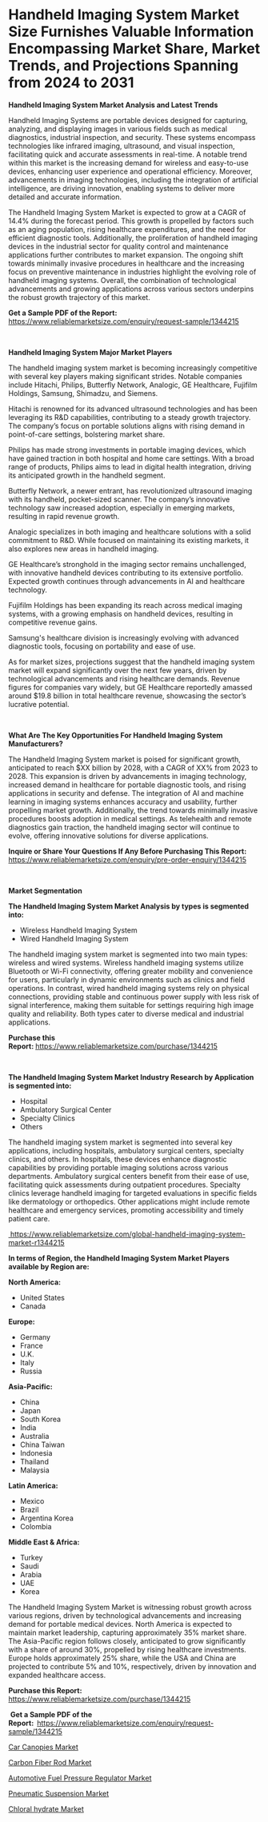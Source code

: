 <p><h1>Handheld Imaging System Market Size Furnishes Valuable Information Encompassing Market Share, Market Trends, and Projections Spanning from 2024 to 2031</h1></p><p><strong>Handheld Imaging System Market Analysis and Latest Trends</strong></p>
<p><p>Handheld Imaging Systems are portable devices designed for capturing, analyzing, and displaying images in various fields such as medical diagnostics, industrial inspection, and security. These systems encompass technologies like infrared imaging, ultrasound, and visual inspection, facilitating quick and accurate assessments in real-time. A notable trend within this market is the increasing demand for wireless and easy-to-use devices, enhancing user experience and operational efficiency. Moreover, advancements in imaging technologies, including the integration of artificial intelligence, are driving innovation, enabling systems to deliver more detailed and accurate information.</p><p>The Handheld Imaging System Market is expected to grow at a CAGR of 14.4% during the forecast period. This growth is propelled by factors such as an aging population, rising healthcare expenditures, and the need for efficient diagnostic tools. Additionally, the proliferation of handheld imaging devices in the industrial sector for quality control and maintenance applications further contributes to market expansion. The ongoing shift towards minimally invasive procedures in healthcare and the increasing focus on preventive maintenance in industries highlight the evolving role of handheld imaging systems. Overall, the combination of technological advancements and growing applications across various sectors underpins the robust growth trajectory of this market.</p></p>
<p><strong>Get a Sample PDF of the Report:&nbsp;</strong> <a href="https://www.reliablemarketsize.com/enquiry/request-sample/1344215?utm_campaign=1845&utm_medium=2&utm_source=Github&utm_content=ia&utm_term=11122024&utm_id=handheld-imaging-system">https://www.reliablemarketsize.com/enquiry/request-sample/1344215</a></p>
<p>&nbsp;</p>
<p><strong>Handheld Imaging System Major Market Players</strong></p>
<p><p>The handheld imaging system market is becoming increasingly competitive with several key players making significant strides. Notable companies include Hitachi, Philips, Butterfly Network, Analogic, GE Healthcare, Fujifilm Holdings, Samsung, Shimadzu, and Siemens. </p><p>Hitachi is renowned for its advanced ultrasound technologies and has been leveraging its R&D capabilities, contributing to a steady growth trajectory. The company’s focus on portable solutions aligns with rising demand in point-of-care settings, bolstering market share.</p><p>Philips has made strong investments in portable imaging devices, which have gained traction in both hospital and home care settings. With a broad range of products, Philips aims to lead in digital health integration, driving its anticipated growth in the handheld segment.</p><p>Butterfly Network, a newer entrant, has revolutionized ultrasound imaging with its handheld, pocket-sized scanner. The company’s innovative technology saw increased adoption, especially in emerging markets, resulting in rapid revenue growth. </p><p>Analogic specializes in both imaging and healthcare solutions with a solid commitment to R&D. While focused on maintaining its existing markets, it also explores new areas in handheld imaging.</p><p>GE Healthcare’s stronghold in the imaging sector remains unchallenged, with innovative handheld devices contributing to its extensive portfolio. Expected growth continues through advancements in AI and healthcare technology.</p><p>Fujifilm Holdings has been expanding its reach across medical imaging systems, with a growing emphasis on handheld devices, resulting in competitive revenue gains.</p><p>Samsung's healthcare division is increasingly evolving with advanced diagnostic tools, focusing on portability and ease of use.</p><p>As for market sizes, projections suggest that the handheld imaging system market will expand significantly over the next few years, driven by technological advancements and rising healthcare demands. Revenue figures for companies vary widely, but GE Healthcare reportedly amassed around $19.8 billion in total healthcare revenue, showcasing the sector’s lucrative potential.</p></p>
<p>&nbsp;</p>
<p><strong>What Are The Key Opportunities For Handheld Imaging System Manufacturers?</strong></p>
<p><p>The Handheld Imaging System market is poised for significant growth, anticipated to reach $XX billion by 2028, with a CAGR of XX% from 2023 to 2028. This expansion is driven by advancements in imaging technology, increased demand in healthcare for portable diagnostic tools, and rising applications in security and defense. The integration of AI and machine learning in imaging systems enhances accuracy and usability, further propelling market growth. Additionally, the trend towards minimally invasive procedures boosts adoption in medical settings. As telehealth and remote diagnostics gain traction, the handheld imaging sector will continue to evolve, offering innovative solutions for diverse applications.</p></p>
<p><strong>Inquire or Share Your Questions If Any Before Purchasing This Report:</strong> <a href="https://www.reliablemarketsize.com/enquiry/pre-order-enquiry/1344215?utm_campaign=1845&utm_medium=2&utm_source=Github&utm_content=ia&utm_term=11122024&utm_id=handheld-imaging-system">https://www.reliablemarketsize.com/enquiry/pre-order-enquiry/1344215</a></p>
<p>&nbsp;</p>
<p><strong>Market Segmentation</strong></p>
<p><strong>The Handheld Imaging System Market Analysis by types is segmented into:</strong></p>
<p><ul><li>Wireless Handheld Imaging System</li><li>Wired Handheld Imaging System</li></ul></p>
<p><p>The handheld imaging system market is segmented into two main types: wireless and wired systems. Wireless handheld imaging systems utilize Bluetooth or Wi-Fi connectivity, offering greater mobility and convenience for users, particularly in dynamic environments such as clinics and field operations. In contrast, wired handheld imaging systems rely on physical connections, providing stable and continuous power supply with less risk of signal interference, making them suitable for settings requiring high image quality and reliability. Both types cater to diverse medical and industrial applications.</p></p>
<p><strong>Purchase this Report:&nbsp;</strong><a href="https://www.reliablemarketsize.com/purchase/1344215?utm_campaign=1845&utm_medium=2&utm_source=Github&utm_content=ia&utm_term=11122024&utm_id=handheld-imaging-system">https://www.reliablemarketsize.com/purchase/1344215</a></p>
<p>&nbsp;</p>
<p><strong>The Handheld Imaging System Market Industry Research by Application is segmented into:</strong></p>
<p><ul><li>Hospital</li><li>Ambulatory Surgical Center</li><li>Specialty Clinics</li><li>Others</li></ul></p>
<p><p>The handheld imaging system market is segmented into several key applications, including hospitals, ambulatory surgical centers, specialty clinics, and others. In hospitals, these devices enhance diagnostic capabilities by providing portable imaging solutions across various departments. Ambulatory surgical centers benefit from their ease of use, facilitating quick assessments during outpatient procedures. Specialty clinics leverage handheld imaging for targeted evaluations in specific fields like dermatology or orthopedics. Other applications might include remote healthcare and emergency services, promoting accessibility and timely patient care.</p></p>
<p><a href="https://www.reliablemarketsize.com/global-handheld-imaging-system-market-r1344215?utm_campaign=1845&utm_medium=2&utm_source=Github&utm_content=ia&utm_term=11122024&utm_id=handheld-imaging-system">&nbsp;https://www.reliablemarketsize.com/global-handheld-imaging-system-market-r1344215</a></p>
<p><strong>In terms of Region, the Handheld Imaging System Market Players available by Region are:</strong></p>
<p>
    <p> <strong> North America: </strong>
        <ul>
            <li>United States</li>
            <li>Canada</li>
        </ul>
        </p> 
    <p> <strong> Europe: </strong>
        <ul>
            <li>Germany</li>
            <li>France</li>
            <li>U.K.</li>
            <li>Italy</li>
            <li>Russia</li>
        </ul>
        </p> 
    <p> <strong> Asia-Pacific: </strong>
        <ul>
            <li>China</li>
            <li>Japan</li>
            <li>South Korea</li>
            <li>India</li>
            <li>Australia</li>
            <li>China Taiwan</li>
            <li>Indonesia</li>
            <li>Thailand</li>
            <li>Malaysia</li>
        </ul>
        </p> 
    <p> <strong> Latin America: </strong>
        <ul>
            <li>Mexico</li>
            <li>Brazil</li>
            <li>Argentina Korea</li>
            <li>Colombia</li>
        </ul>
        </p> 
    <p> <strong> Middle East & Africa: </strong>
        <ul>
            <li>Turkey</li>
            <li>Saudi</li>
            <li>Arabia</li>
            <li>UAE</li>
            <li>Korea</li>
        </ul>
    </p>
    </p>
<p><p>The Handheld Imaging System Market is witnessing robust growth across various regions, driven by technological advancements and increasing demand for portable medical devices. North America is expected to maintain market leadership, capturing approximately 35% market share. The Asia-Pacific region follows closely, anticipated to grow significantly with a share of around 30%, propelled by rising healthcare investments. Europe holds approximately 25% share, while the USA and China are projected to contribute 5% and 10%, respectively, driven by innovation and expanded healthcare access.</p></p>
<p><strong>Purchase this Report: </strong><a href="https://www.reliablemarketsize.com/purchase/1344215?utm_campaign=1845&utm_medium=2&utm_source=Github&utm_content=ia&utm_term=11122024&utm_id=handheld-imaging-system">https://www.reliablemarketsize.com/purchase/1344215</a></p>
<p>&nbsp;<strong>Get a Sample PDF of the Report:&nbsp;&nbsp;</strong><a href="https://www.reliablemarketsize.com/enquiry/request-sample/1344215?utm_campaign=1845&utm_medium=2&utm_source=Github&utm_content=ia&utm_term=11122024&utm_id=handheld-imaging-system">https://www.reliablemarketsize.com/enquiry/request-sample/1344215</a></p>
<p><strong></strong></p>
<p><p><a href="https://www.linkedin.com/pulse/comprehensive-analysis-car-canopies-market-segments-growth-rct3e?utm_campaign=1845&utm_medium=2&utm_source=Github&utm_content=ia&utm_term=11122024&utm_id=handheld-imaging-system">Car Canopies Market</a></p><p><a href="https://www.linkedin.com/pulse/c-hannibex-sqmmf?utm_campaign=1845&utm_medium=2&utm_source=Github&utm_content=ia&utm_term=11122024&utm_id=handheld-imaging-system">Carbon Fiber Rod Market</a></p><p><a href="https://www.linkedin.com/pulse/investigating-automotive-fuel-pressure-regulator-market-oacxe?utm_campaign=1845&utm_medium=2&utm_source=Github&utm_content=ia&utm_term=11122024&utm_id=handheld-imaging-system">Automotive Fuel Pressure Regulator Market</a></p><p><a href="https://www.linkedin.com/pulse/in-depth-analysis-pneumatic-suspension-market-growth-drivers-zmk1e?utm_campaign=1845&utm_medium=2&utm_source=Github&utm_content=ia&utm_term=11122024&utm_id=handheld-imaging-system">Pneumatic Suspension Market</a></p><p><a href="https://www.linkedin.com/pulse/c-hannibex-sqmmf?utm_campaign=1845&utm_medium=2&utm_source=Github&utm_content=ia&utm_term=11122024&utm_id=handheld-imaging-system">Chloral hydrate Market</a></p></p>